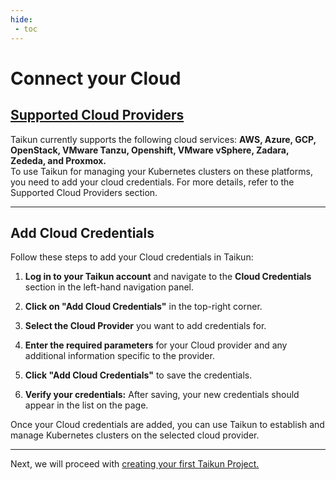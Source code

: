 ```yaml
---
hide:
 - toc
---
```


# **Connect your Cloud**

## [**Supported Cloud Providers**](https://docs.taikun.cloud/CloudWorks/Supported_Cloud_Providers/All_Cloud_Providers_Overview/)

Taikun currently supports the following cloud services: **AWS, Azure, GCP, OpenStack, VMware Tanzu, Openshift, VMware vSphere, Zadara, Zededa, and Proxmox.**  
To use Taikun for managing your Kubernetes clusters on these platforms, you need to add your cloud credentials. For more details, refer to the Supported Cloud Providers section.

---

## **Add Cloud Credentials**

Follow these steps to add your Cloud credentials in Taikun:

1. **Log in to your Taikun account** and navigate to the **Cloud Credentials** section in the left-hand navigation panel.

2. **Click on "Add Cloud Credentials"** in the top-right corner.

3. **Select the Cloud Provider** you want to add credentials for.

4. **Enter the required parameters** for your Cloud provider and any additional information specific to the provider.

5. **Click "Add Cloud Credentials"** to save the credentials.

6. **Verify your credentials:** After saving, your new credentials should appear in the list on the page.

Once your Cloud credentials are added, you can use Taikun to establish and manage Kubernetes clusters on the selected cloud provider.

---

Next, we will proceed with [creating your first Taikun Project.](https://docs.taikun.cloud/CloudWorks/Getting_Started/Project_Creation/)
